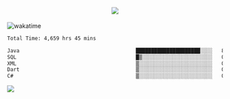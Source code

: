 <h1 align="center">
  <img src="https://readme-typing-svg.herokuapp.com/?font=Righteous&size=35&center=true&vCenter=true&width=500&height=70&duration=4000&lines=Hi!+%F0%9F%91%8B+I%27m+Ali%20Osman!;" />
</h1>


![wakatime](https://wakatime.com/share/@aliosmanoktar/3a8ffe71-6da4-4964-913b-2f09afbe53bf.svg?cache=none)
<!--START_SECTION:waka-->

```txt
Total Time: 4,659 hrs 45 mins

Java                                      █████████████████████░░░░   84.48 %
SQL                                       █▒░░░░░░░░░░░░░░░░░░░░░░░   05.78 %
XML                                       ▒░░░░░░░░░░░░░░░░░░░░░░░░   01.99 %
Dart                                      ▒░░░░░░░░░░░░░░░░░░░░░░░░   01.49 %
C#                                        ▒░░░░░░░░░░░░░░░░░░░░░░░░   00.79 %
```

<!--END_SECTION:waka-->

<img src="https://profile-counter.glitch.me/aliosmanoktar/count.svg" />

